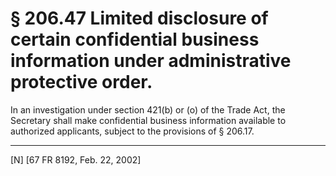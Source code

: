 # § 206.47   Limited disclosure of certain confidential business information under administrative protective order.

In an investigation under section 421(b) or (o) of the Trade Act, the Secretary shall make confidential business information available to authorized applicants, subject to the provisions of § 206.17.



---

[N] [67 FR 8192, Feb. 22, 2002]





